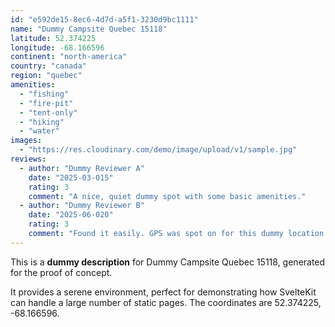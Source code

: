 ```yaml
---
id: "e592de15-8ec6-4d7d-a5f1-3230d9bc1111"
name: "Dummy Campsite Quebec 15118"
latitude: 52.374225
longitude: -68.166596
continent: "north-america"
country: "canada"
region: "quebec"
amenities:
  - "fishing"
  - "fire-pit"
  - "tent-only"
  - "hiking"
  - "water"
images:
  - "https://res.cloudinary.com/demo/image/upload/v1/sample.jpg"
reviews:
  - author: "Dummy Reviewer A"
    date: "2025-03-015"
    rating: 3
    comment: "A nice, quiet dummy spot with some basic amenities."
  - author: "Dummy Reviewer B"
    date: "2025-06-020"
    rating: 3
    comment: "Found it easily. GPS was spot on for this dummy location."
---
```


This is a **dummy description** for Dummy Campsite Quebec 15118, generated for the proof of concept.

It provides a serene environment, perfect for demonstrating how SvelteKit can handle a large number of static pages. The coordinates are 52.374225, -68.166596.
